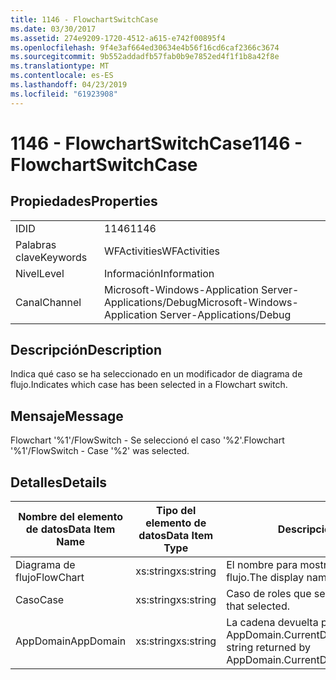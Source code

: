 ```yaml
---
title: 1146 - FlowchartSwitchCase
ms.date: 03/30/2017
ms.assetid: 274e9209-1720-4512-a615-e742f00895f4
ms.openlocfilehash: 9f4e3af664ed30634e4b56f16cd6caf2366c3674
ms.sourcegitcommit: 9b552addadfb57fab0b9e7852ed4f1f1b8a42f8e
ms.translationtype: MT
ms.contentlocale: es-ES
ms.lasthandoff: 04/23/2019
ms.locfileid: "61923908"
---
```

# <a name="1146---flowchartswitchcase"></a><span data-ttu-id="2863e-102">1146 - FlowchartSwitchCase</span><span class="sxs-lookup"><span data-stu-id="2863e-102">1146 - FlowchartSwitchCase</span></span>
## <a name="properties"></a><span data-ttu-id="2863e-103">Propiedades</span><span class="sxs-lookup"><span data-stu-id="2863e-103">Properties</span></span>  
  
|||  
|-|-|  
|<span data-ttu-id="2863e-104">ID</span><span class="sxs-lookup"><span data-stu-id="2863e-104">ID</span></span>|<span data-ttu-id="2863e-105">1146</span><span class="sxs-lookup"><span data-stu-id="2863e-105">1146</span></span>|  
|<span data-ttu-id="2863e-106">Palabras clave</span><span class="sxs-lookup"><span data-stu-id="2863e-106">Keywords</span></span>|<span data-ttu-id="2863e-107">WFActivities</span><span class="sxs-lookup"><span data-stu-id="2863e-107">WFActivities</span></span>|  
|<span data-ttu-id="2863e-108">Nivel</span><span class="sxs-lookup"><span data-stu-id="2863e-108">Level</span></span>|<span data-ttu-id="2863e-109">Información</span><span class="sxs-lookup"><span data-stu-id="2863e-109">Information</span></span>|  
|<span data-ttu-id="2863e-110">Canal</span><span class="sxs-lookup"><span data-stu-id="2863e-110">Channel</span></span>|<span data-ttu-id="2863e-111">Microsoft-Windows-Application Server-Applications/Debug</span><span class="sxs-lookup"><span data-stu-id="2863e-111">Microsoft-Windows-Application Server-Applications/Debug</span></span>|  
  
## <a name="description"></a><span data-ttu-id="2863e-112">Descripción</span><span class="sxs-lookup"><span data-stu-id="2863e-112">Description</span></span>  
 <span data-ttu-id="2863e-113">Indica qué caso se ha seleccionado en un modificador de diagrama de flujo.</span><span class="sxs-lookup"><span data-stu-id="2863e-113">Indicates which case has been selected in a Flowchart switch.</span></span>  
  
## <a name="message"></a><span data-ttu-id="2863e-114">Mensaje</span><span class="sxs-lookup"><span data-stu-id="2863e-114">Message</span></span>  
 <span data-ttu-id="2863e-115">Flowchart '%1'/FlowSwitch - Se seleccionó el caso '%2'.</span><span class="sxs-lookup"><span data-stu-id="2863e-115">Flowchart '%1'/FlowSwitch - Case '%2' was selected.</span></span>  
  
## <a name="details"></a><span data-ttu-id="2863e-116">Detalles</span><span class="sxs-lookup"><span data-stu-id="2863e-116">Details</span></span>  
  
|<span data-ttu-id="2863e-117">Nombre del elemento de datos</span><span class="sxs-lookup"><span data-stu-id="2863e-117">Data Item Name</span></span>|<span data-ttu-id="2863e-118">Tipo del elemento de datos</span><span class="sxs-lookup"><span data-stu-id="2863e-118">Data Item Type</span></span>|<span data-ttu-id="2863e-119">Descripción</span><span class="sxs-lookup"><span data-stu-id="2863e-119">Description</span></span>|  
|--------------------|--------------------|-----------------|  
|<span data-ttu-id="2863e-120">Diagrama de flujo</span><span class="sxs-lookup"><span data-stu-id="2863e-120">FlowChart</span></span>|<span data-ttu-id="2863e-121">xs:string</span><span class="sxs-lookup"><span data-stu-id="2863e-121">xs:string</span></span>|<span data-ttu-id="2863e-122">El nombre para mostrar del diagrama de flujo.</span><span class="sxs-lookup"><span data-stu-id="2863e-122">The display name of the FlowChart.</span></span>|  
|<span data-ttu-id="2863e-123">Caso</span><span class="sxs-lookup"><span data-stu-id="2863e-123">Case</span></span>|<span data-ttu-id="2863e-124">xs:string</span><span class="sxs-lookup"><span data-stu-id="2863e-124">xs:string</span></span>|<span data-ttu-id="2863e-125">Caso de roles que seleccionó.</span><span class="sxs-lookup"><span data-stu-id="2863e-125">The switch case that selected.</span></span>|  
|<span data-ttu-id="2863e-126">AppDomain</span><span class="sxs-lookup"><span data-stu-id="2863e-126">AppDomain</span></span>|<span data-ttu-id="2863e-127">xs:string</span><span class="sxs-lookup"><span data-stu-id="2863e-127">xs:string</span></span>|<span data-ttu-id="2863e-128">La cadena devuelta por AppDomain.CurrentDomain.FriendlyName.</span><span class="sxs-lookup"><span data-stu-id="2863e-128">The string returned by AppDomain.CurrentDomain.FriendlyName.</span></span>|
